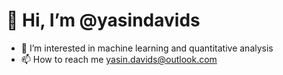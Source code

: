 # 👋 Hi, I’m @yasindavids
- 🎹 I’m interested in machine learning and quantitative analysis
- 📫 How to reach me yasin.davids@outlook.com


<!---
yasindavids/yasindavids is a ✨ special ✨ repository because its `README.md` (this file) appears on your GitHub profile.
You can click the Preview link to take a look at your changes.
--->
